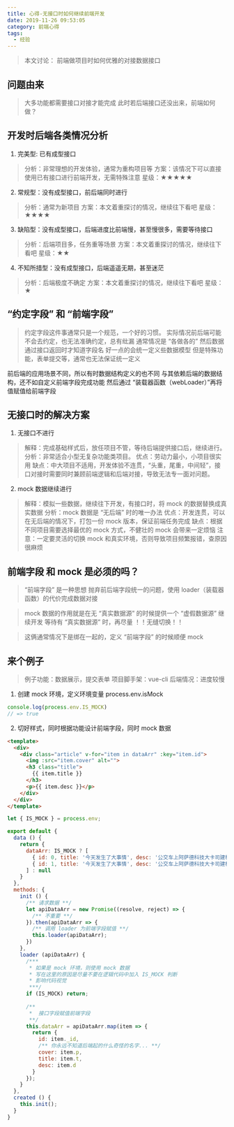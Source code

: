 ```yaml
---
title: 心得-无接口时如何继续前端开发
date: 2019-11-26 09:53:05
category: 前端心得
tags:
  - 经验
---
```


> 本文讨论：
> 前端做项目时如何优雅的对接数据接口

## 问题由来
> 大多功能都需要接口对接才能完成
> 此时若后端接口还没出来，前端如何做？

## 开发时后端各类情况分析

1. 完美型: 已有成型接口
> 分析：非常理想的开发体验，通常为重构项目等
> 方案：该情况下可以直接使用已有接口进行前端开发，无需特殊注意
> 星级：★★★★★

2. 常规型：没有成型接口，前后端同时进行
> 分析：通常为新项目
> 方案：本文着重探讨的情况，继续往下看吧
> 星级：★★★★

3. 缺陷型：没有成型接口，后端进度比前端慢，甚至慢很多，需要等待接口
> 分析：后端项目多，任务重等场景
> 方案：本文着重探讨的情况，继续往下看吧
> 星级：★★

4. 不知所措型：没有成型接口，后端遥遥无期，甚至迷茫
> 分析：后端极度不确定
> 方案：本文着重探讨的情况，继续往下看吧
> 星级：★

## “约定字段” 和 “前端字段”
> 约定字段这件事通常只是一个规范，一个好的习惯。
> 实际情况前后端可能不会去约定，也无法准确约定，总有纰漏
> 通常情况是 “各做各的”
> 然后数据通过接口返回时才知道字段名
> 好一点的会统一定义些数据模型
> 但是特殊功能，表单提交等，通常也无法保证统一定义

前后端的应用场景不同，所以有时数据结构定义的也不同
与其依赖后端的数据结构，还不如自定义前端字段完成功能
然后通过 “装载器函数（webLoader）”再将值赋值给前端字段

## 无接口时的解决方案

1. 无接口不进行
> 解释：完成基础样式后，放任项目不管，等待后端提供接口后，继续进行。
> 分析：非常适合小型无复杂功能类项目。
> 优点：劳动力最小，小项目很实用
> 缺点：中大项目不适用，开发体验不连贯，“头重，尾重，中间轻”，接口对接时需要同时兼顾前端逻辑和后端对接，导致无法专一面对问题。

2. mock 数据继续进行
> 解释：模拟一些数据，继续往下开发，有接口时，将 mock 的数据替换成真实数据
> 分析：mock 数据是 “无后端” 时的唯一办法
> 优点：开发连贯，可以在无后端的情况下，打包一份 mock 版本，保证前端任务完成
> 缺点：根据不同项目需要选择最优的 mock 方式，不健壮的 mock 会带来一定烦恼
> 注意：一定要灵活的切换 mock 和真实环境，否则导致项目频繁报错，查原因很麻烦

## 前端字段 和 mock 是必须的吗？
> “前端字段” 是一种思想
> 抛弃前后端字段统一的问题，使用 loader（装载器函数）的代价完成数据对接

> mock 数据的作用就是在无 “真实数据源” 的时候提供一个 “虚假数据源” 继续开发
> 等待有 “真实数据源” 时，再尽量 ！！无缝切换！！

> 这俩通常情况下是绑在一起的，定义 “前端字段” 的时候顺便 mock

## 来个例子
> 例子功能：数据展示，提交表单
> 项目脚手架：vue-cli
> 后端情况：进度较慢

1. 创建 mock 环境，定义环境变量 process.env.isMock
```javascript
console.log(process.env.IS_MOCK)
// => true
```

2. 切好样式，同时根据功能设计前端字段，同时 mock 数据
```html
<template>
  <div>
    <div class="article" v-for="item in dataArr" :key="item.id">
      <img :src="item.cover" alt="">
      <h3 class="title">
        {{ item.title }}
      </h3>
      <p>{{ item.desc }}</p>
    </div>
  </div>
</template>
```
```javascript
let { IS_MOCK } = process.env;

export default {
  data () {
    return {
      dataArr: IS_MOCK ? [
        { id: 0, title: '今天发生了大事情', desc: '公交车上阿萨德科技大卡司建档立卡' },
        { id: 1, title: '今天发生了大事情', desc: '公交车上阿萨德科技大卡司建档立卡' }
      ] : null
    }
  },
  methods: {
    init () {
      /** 请求数据 **/
      let apiDataArr = new Promise((resolve, reject) => {
        /** 不重要 **/
      }).then(apiDataArr => {
        /** 调用 loader 为前端字段赋值 **/
        this.loader(apiDataArr);
      })
    },
    loader (apiDataArr) {
      /***
       * 如果是 mock 环境，则使用 mock 数据
       * 写在这里的原因是尽量不要在逻辑代码中加入 IS_MOCK 判断
       * 影响代码视觉
       ***/
      if (IS_MOCK) return;
      
      /**
       *  接口字段赋值前端字段
       **/
      this.dataArr = apiDataArr.map(item => {
        return {
          id: item._id,
          /** 你永远不知道后端起的什么奇怪的名字... **/
          cover: item.p,
          title: item.t,
          desc: item.d
        }
      });
    }
  },
  created () {
    this.init();
  }
}
```